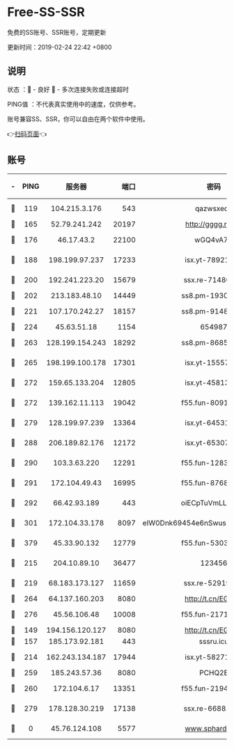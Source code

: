 # Free-SS-SSR

免费的SS账号、SSR账号，定期更新

更新时间：2019-02-24 22:42 +0800

## 说明

状态     ：🙂 - 良好 🙁 - 多次连接失败或连接超时

PING值   ：不代表真实使用中的速度，仅供参考。

账号兼容SS、SSR，你可以自由在两个软件中使用。

👉[扫码页面](https://liesauer.github.io/free-ss-ssr.github.io/)👈

## 账号

|-|PING|服务器|端口|密码|加密方式|区域|
|:----:|:----:|:-----:|-----:|:----:|:----:|:----:|
|🙂|119|104.215.3.176|543|qazwsxedc|aes-256-gcm|JP|
|🙂|165|52.79.241.242|20197|http://gggg.rocks|chacha20|KR|
|🙂|176|46.17.43.2|22100|wGQ4vA7D|aes-256-gcm|RU|
|🙂|188|198.199.97.237|17233|isx.yt-78921785|aes-256-cfb|US|
|🙂|200|192.241.223.20|15679|ssx.re-71480022|aes-256-cfb|US|
|🙂|202|213.183.48.10|14449|ss8.pm-19302630|rc4-md5|RU|
|🙂|221|107.170.242.27|18157|ss8.pm-91485344|aes-256-cfb|US|
|🙂|224|45.63.51.18|1154|654987|chacha20|US|
|🙂|263|128.199.154.243|18292|ss8.pm-86852078|aes-256-cfb|SG|
|🙂|265|198.199.100.178|17301|isx.yt-15557891|aes-256-cfb|US|
|🙂|272|159.65.133.204|12805|isx.yt-45813634|aes-256-cfb|SG|
|🙂|272|139.162.11.113|19042|f55.fun-80913463|aes-256-cfb|SG|
|🙂|279|128.199.97.239|13364|isx.yt-64531028|aes-256-cfb|SG|
|🙂|288|206.189.82.176|12172|isx.yt-65307149|aes-256-cfb|SG|
|🙂|290|103.3.63.220|12291|f55.fun-12834026|aes-256-cfb|SG|
|🙂|291|172.104.49.43|16995|f55.fun-87684540|aes-256-cfb|SG|
|🙂|292|66.42.93.189|443|oiECpTuVmLLxk4Ts|aes-256-cfb|US|
|🙂|301|172.104.33.178|8097|eIW0Dnk69454e6nSwuspv9DmS201tQ0D|aes-256-cfb|SG|
|🙂|379|45.33.90.132|12779|f55.fun-53037025|aes-256-cfb|US|
|🙂|215|204.10.89.10|36477|123456|aes-256-cfb|US|
|🙂|219|68.183.173.127|11659|ssx.re-52919740|aes-256-cfb|US|
|🙂|264|64.137.160.203|8080|http://t.cn/EGJIyrl|rc4-md5|CA|
|🙂|276|45.56.106.48|10008|f55.fun-21710471|aes-256-cfb|US|
|🙁|149|194.156.120.127|8080|http://t.cn/EGJIyrl|rc4-md5|RU|
|🙁|157|185.173.92.181|443|sssru.icu|rc4-md5|RU|
|🙁|214|162.243.134.187|17944|isx.yt-58271425|aes-256-cfb|US|
|🙁|259|185.243.57.36|8080|PCHQ2E|rc4-md5|US|
|🙁|260|172.104.6.17|13351|f55.fun-21946143|aes-256-cfb|US|
|🙁|279|178.128.30.219|17138|ssx.re-66881258|aes-256-cfb|SG|
|🙁|0|45.76.124.108|5577|www.sphard.com|aes-256-cfb|AU|
